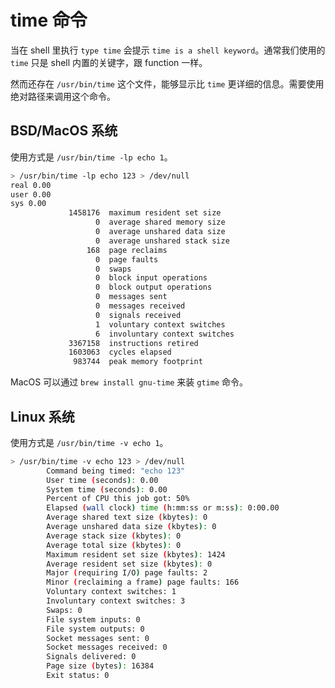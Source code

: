 # time 命令
<!-- editorconfig-checker-disable-file -->

当在 shell 里执行 `type time` 会提示 `time is a shell keyword`。通常我们使用的 `time` 只是 shell 内置的关键字，跟 function 一样。

然而还存在 `/usr/bin/time` 这个文件，能够显示比 `time` 更详细的信息。需要使用绝对路径来调用这个命令。

## BSD/MacOS 系统

使用方式是 `/usr/bin/time -lp echo 1`。

```sh
> /usr/bin/time -lp echo 123 > /dev/null
real 0.00
user 0.00
sys 0.00
             1458176  maximum resident set size
                   0  average shared memory size
                   0  average unshared data size
                   0  average unshared stack size
                 168  page reclaims
                   0  page faults
                   0  swaps
                   0  block input operations
                   0  block output operations
                   0  messages sent
                   0  messages received
                   0  signals received
                   1  voluntary context switches
                   6  involuntary context switches
             3367158  instructions retired
             1603063  cycles elapsed
              983744  peak memory footprint
```

MacOS 可以通过 `brew install gnu-time` 来装 `gtime` 命令。

## Linux 系统

使用方式是 `/usr/bin/time -v echo 1`。

```sh
> /usr/bin/time -v echo 123 > /dev/null
        Command being timed: "echo 123"
        User time (seconds): 0.00
        System time (seconds): 0.00
        Percent of CPU this job got: 50%
        Elapsed (wall clock) time (h:mm:ss or m:ss): 0:00.00
        Average shared text size (kbytes): 0
        Average unshared data size (kbytes): 0
        Average stack size (kbytes): 0
        Average total size (kbytes): 0
        Maximum resident set size (kbytes): 1424
        Average resident set size (kbytes): 0
        Major (requiring I/O) page faults: 2
        Minor (reclaiming a frame) page faults: 166
        Voluntary context switches: 1
        Involuntary context switches: 3
        Swaps: 0
        File system inputs: 0
        File system outputs: 0
        Socket messages sent: 0
        Socket messages received: 0
        Signals delivered: 0
        Page size (bytes): 16384
        Exit status: 0
```
